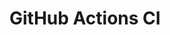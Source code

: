 # GitHub Actions CI













































































































































































































































































































































































































































































































































































































































































































































































































































































































































































































































































































































































































































































































































































































































































































































































































































































































































































































































































































































































































































































































































































































































































































































































































































































































































































































































































































































































































































































































































































































































































































































































































































































































































































































































































































